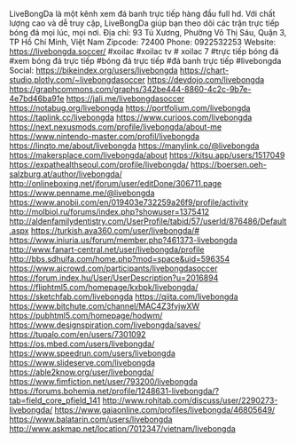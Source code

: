 LiveBongDa là một kênh xem đá banh trực tiếp hàng đầu full hd. Với chất lượng cao và dễ truy cập, LiveBongDa giúp bạn theo dõi các trận trực tiếp bóng đá mọi lúc, mọi nơi.
Địa chỉ: 93 Tú Xương, Phường Võ Thị Sáu, Quận 3, TP Hồ Chí Minh, Việt Nam
Zipcode: 72400
Phone: 0922532253
Website: https://livebongda.soccer/
#xoilac #xoilac tv # xoilac 7 #trực tiếp bóng đá #xem bóng đá trực tiếp #bóng đá trực tiếp #đá banh trực tiếp #livebongda
Social:
https://bikeindex.org/users/livebongda
https://chart-studio.plotly.com/~livebongdasoccer
https://devdojo.com/livebongda
https://graphcommons.com/graphs/342be444-8860-4c2c-9b7e-4e7bd46ba91e
https://jali.me/livebongdasoccer
https://notabug.org/livebongda
https://portfolium.com/livebongda
https://taplink.cc/livebongda
https://www.curioos.com/livebongda
https://next.nexusmods.com/profile/livebongda/about-me
https://www.nintendo-master.com/profil/livebongda
https://linqto.me/about/livebongda
https://manylink.co/@livebongda
https://makersplace.com/livebongda/about
https://kitsu.app/users/1517049
https://expathealthseoul.com/profile/livebongda/
https://boersen.oeh-salzburg.at/author/livebongda/
http://onlineboxing.net/jforum/user/editDone/306711.page
https://www.penname.me/@livebongda
https://www.anobii.com/en/019403e732259a26f9/profile/activity
http://molbiol.ru/forums/index.php?showuser=1375412
http://aldenfamilydentistry.com/UserProfile/tabid/57/userId/876486/Default.aspx
https://turkish.ava360.com/user/livebongda/#
https://www.iniuria.us/forum/member.php?461373-livebongda
http://www.fanart-central.net/user/livebongda/profile
http://bbs.sdhuifa.com/home.php?mod=space&uid=596354
https://www.aicrowd.com/participants/livebongdasoccer
https://forum.index.hu/User/UserDescription?u=2016894
https://fliphtml5.com/homepage/kxbpk/livebongda/
https://sketchfab.com/livebongda
https://qiita.com/livebongda
https://www.bitchute.com/channel/MAC4Z3fvjwXW
https://pubhtml5.com/homepage/hodwm/
https://www.designspiration.com/livebongda/saves/
https://tupalo.com/en/users/7301092
https://os.mbed.com/users/livebongda/
https://www.speedrun.com/users/livebongda
https://www.slideserve.com/livebongda
https://able2know.org/user/livebongda/
https://www.fimfiction.net/user/793200/livebongda
https://forums.bohemia.net/profile/1248631-livebongda/?tab=field_core_pfield_141
http://www.rohitab.com/discuss/user/2290273-livebongda/
https://www.gaiaonline.com/profiles/livebongda/46805649/
https://www.balatarin.com/users/livebongda
http://www.askmap.net/location/7012347/vietnam/livebongda
